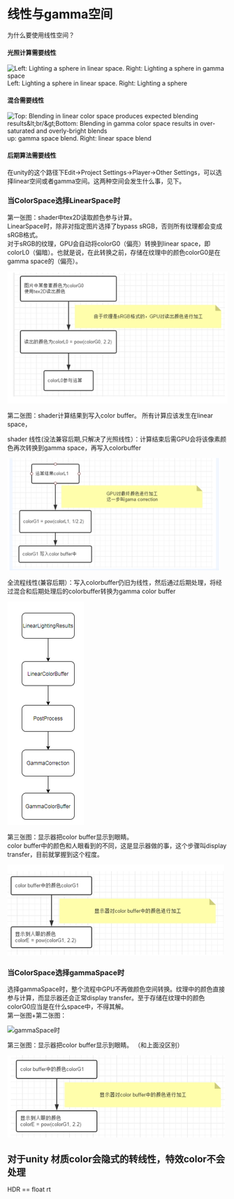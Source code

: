 # 线性与gamma空间

为什么要使用线性空间？

#### 光照计算需要线性

![Left: Lighting a sphere in linear space. Right: Lighting a sphere in gamma space](https://docs.unity3d.com/uploads/Main/LinearRendering-LightingSphereLinearGamma.png)Left: Lighting a sphere in linear space. Right: Lighting a sphere 



#### 混合需要线性

![Top: Blending in linear color space produces expected blending results&amp;lt;br/&amp;gt;Bottom: Blending in gamma color space results in over-saturated and overly-bright blends](https://docs.unity3d.com/uploads/Main/LinearRendering-BlendingLinearGamma.jpg)up: gamma space blend. Right: linear space blend

#### 后期算法需要线性

在unity的这个路径下Edit-&gt;Project Settings-&gt;Player-&gt;Other Settings，可以选择linear空间或者gamma空间。这两种空间会发生什么事，见下。

### 当ColorSpace选择LinearSpace时 <a id="&#x5F53;colorspace&#x9009;&#x62E9;linearspace&#x65F6;"></a>

第一张图：shader中tex2D读取颜色参与计算。   
LinearSpace时，除非对指定图片选择了bypass sRGB，否则所有纹理都会变成sRGB格式。   
对于sRGB的纹理，GPU会自动将colorG0（偏亮）转换到linear space，即colorL0（偏暗）。也就是说，在此转换之前，存储在纹理中的颜色colorG0是在gamma space的（偏亮）。   


![](../.gitbook/assets/image%20%2899%29.png)

第二张图：shader计算结果到写入color buffer。 所有计算应该发生在linear space，

shader 线性\(没法兼容后期,只解决了光照线性）：计算结束后需GPU会将该像素颜色再次转换到gamma space，再写入colorbuffer

![](../.gitbook/assets/image%20%2897%29.png)

全流程线性\(兼容后期）：写入colorbuffer仍旧为线性，然后通过后期处理，将经过混合和后期处理后的colorbuffer转换为gamma color buffer

![](../.gitbook/assets/image%20%28102%29.png)

第三张图：显示器把color buffer显示到眼睛。   
color buffer中的颜色和人眼看到的不同，这是显示器做的事，这个步骤叫display transfer，目前就掌握到这个程度。 

![](../.gitbook/assets/image%20%2898%29.png)

### 当ColorSpace选择gammaSpace时 <a id="&#x5F53;colorspace&#x9009;&#x62E9;gammaspace&#x65F6;"></a>

选择gammaSpace时，整个流程中GPU不再做颜色空间转换。纹理中的颜色直接参与计算，而显示器还会正常display transfer。至于存储在纹理中的颜色colorG0应当是在什么space中，不得其解。   
第一张图+第二张图：   


![gammaSpace&#x65F6;](https://img-blog.csdn.net/20150608234921084)

第三张图：显示器把color buffer显示到眼睛。 （和上面没区别）   


![](../.gitbook/assets/image%20%28101%29.png)

## 对于unity 材质color会隐式的转线性，特效color不会处理 <a id="&#x6700;&#x540E;"></a>

HDR == float rt

